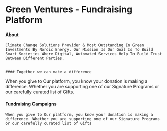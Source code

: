 
# Green Ventures - Fundraising Platform


#### About
```
Climate Change Solutions Provider & Most Outstanding In Green Investments By Nordic Energy. Our Mission Is Our Goal Is To Build Smart Societies Where Digital, Automated Services Help To Build Trust Between Different Parties.


#### Together we can make a difference
```
When you give to Our platform, you know your donation is making a difference. Whether you are supporting one of our Signature Programs or our carefully curated list of Gifts.


#### Fundraising Campaigns
```
When you give to Our platform, you know your donation is making a difference. Whether you are supporting one of our Signature Programs or our carefully curated list of Gifts
